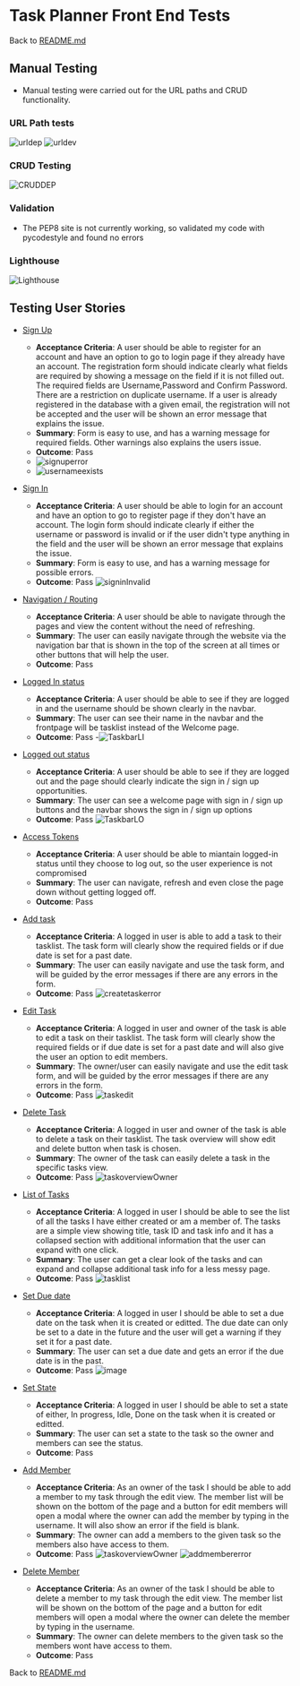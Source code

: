 # Task Planner Front End Tests
Back to [README.md](https://github.com/simonmortensen23/calender_fix/blob/main/README.md)

## Manual Testing
- Manual testing were carried out for the URL paths and CRUD functionality.

### URL Path tests
![urldep](https://user-images.githubusercontent.com/43667190/206667574-24e06ee2-0ea6-49a9-a9a0-bfe981f79b73.PNG)
![urldev](https://user-images.githubusercontent.com/43667190/206667584-e5a966b9-2ac0-42ca-a18a-f136fdd631fe.PNG)

### CRUD Testing
![CRUDDEP](https://user-images.githubusercontent.com/43667190/206667835-33de64ce-7ce2-437e-a940-3d42cbf662fd.PNG)

### Validation
- The PEP8 site is not currently working, so validated my code with pycodestyle and found no errors

### Lighthouse
![Lighthouse](https://user-images.githubusercontent.com/43667190/206668140-b6f94719-33d0-4ac3-97dd-cda74fe45010.PNG)

## Testing User Stories

- [Sign Up](https://github.com/simonmortensen23/calender_fix/issues/4)
  - **Acceptance Criteria**: A user should be able to register for an account and have an option to go to login page if they already have an account. The registration form should indicate clearly what fields are required by showing a message on the field if it is not filled out. The required fields are Username,Password and Confirm Password. There are a restriction on duplicate username. If a user is already registered in the database with a given email, the registration will not be accepted and the user will be shown an error message that explains the issue.
  - **Summary**: Form is easy to use, and has a warning message for required fields. Other warnings also explains the users issue.
  - **Outcome**: Pass
  - ![signuperror](https://user-images.githubusercontent.com/43667190/206669895-62a5452e-49cd-47a4-a2d4-63400e94503c.PNG)
  - ![usernameexists](https://user-images.githubusercontent.com/43667190/206673099-31d73337-4598-4ce6-b3bf-1c757f1c6937.PNG)


- [Sign In](https://github.com/simonmortensen23/calender_fix/issues/5)
  - **Acceptance Criteria**: A user should be able to login for an account and have an option to go to register page if they don't have an account. The login form should indicate clearly if either the username or password is invalid or if the user didn't type anything in the field and the user will be shown an error message that explains the issue.
  - **Summary**: Form is easy to use, and has a warning message for possible errors.
  - **Outcome**: Pass
![signinInvalid](https://user-images.githubusercontent.com/43667190/206671450-b7942cb1-64d2-4b54-9b3d-6afcb32d801e.PNG)

- [Navigation / Routing](https://github.com/simonmortensen23/calender_fix/issues/2)
  - **Acceptance Criteria**: A user should be able to navigate through the pages and view the content without the need of refreshing.
  - **Summary**: The user can easily navigate through the website via the navigation bar that is shown in the top of the screen at all times or other buttons that will help the user.
  - **Outcome**: Pass

- [Logged In status](https://github.com/simonmortensen23/calender_fix/issues/6)
  - **Acceptance Criteria**: A user should be able to see if they are logged in and the username should be shown clearly in the navbar.
  - **Summary**: The user can see their name in the navbar and the frontpage will be tasklist instead of the Welcome page.
  - **Outcome**: Pass
  -![TaskbarLI](https://user-images.githubusercontent.com/43667190/206673202-949090b3-7cbd-4a07-9132-35efbc813056.PNG)
  
- [Logged out status](https://github.com/simonmortensen23/calender_fix/issues/8)
  - **Acceptance Criteria**: A user should be able to see if they are logged out and the page should clearly indicate the sign in / sign up opportunities.
  - **Summary**: The user can see a welcome page with sign in / sign up buttons and the navbar shows the sign in / sign up options
  - **Outcome**: Pass
![TaskbarLO](https://user-images.githubusercontent.com/43667190/206673719-325d03e9-41b6-4a43-a1ad-621c52f1b0cb.PNG)

- [Access Tokens](https://github.com/simonmortensen23/calender_fix/issues/7)
  - **Acceptance Criteria**: A user should be able to miantain logged-in status until they choose to log out, so the user experience is not compromised
  - **Summary**: The user can navigate, refresh and even close the page down without getting logged off.
  - **Outcome**: Pass

- [Add task](https://github.com/simonmortensen23/calender_fix/issues/9)
  - **Acceptance Criteria**: A logged in user is able to add a task to their tasklist. The task form will clearly show the required fields or if due date is set for a past date.
  - **Summary**: The user can easily navigate and use the task form, and will be guided by the error messages if there are any errors in the form.
  - **Outcome**: Pass
![createtaskerror](https://user-images.githubusercontent.com/43667190/206675005-a19ea9e6-b453-4615-83d3-a2781aa2fa98.PNG)

- [Edit Task](https://github.com/simonmortensen23/calender_fix/issues/10)
  - **Acceptance Criteria**: A logged in user and owner of the task is able to edit a task on their tasklist. The task form will clearly show the required fields or if due date is set for a past date and will also give the user an option to edit members.
  - **Summary**: The owner/user can easily navigate and use the edit task form, and will be guided by the error messages if there are any errors in the form.
  - **Outcome**: Pass
![taskedit](https://user-images.githubusercontent.com/43667190/206675347-5cb57de8-860a-43a9-8d2b-3f9e58eff1d4.PNG)

- [Delete Task](https://github.com/simonmortensen23/calender_fix/issues/11)
  - **Acceptance Criteria**: A logged in user and owner of the task is able to delete a task on their tasklist. The task overview will show edit and delete button when task is chosen.
  - **Summary**: The owner of the task can easily delete a task in the specific tasks view.
  - **Outcome**: Pass
![taskoverviewOwner](https://user-images.githubusercontent.com/43667190/206675982-35cb3334-92a4-4b7c-ac20-90ea22d9ddb7.PNG)

- [List of Tasks](https://github.com/simonmortensen23/calender_fix/issues/12)
  - **Acceptance Criteria**: A logged in user I should be able to see the list of all the tasks I have either created or am a member of. The tasks are a simple view showing title, task ID and task info and it has a collapsed section with additional information that the user can expand with one click. 
  - **Summary**: The user can get a clear look of the tasks and can expand and collapse additional task info for a less messy page.
  - **Outcome**: Pass
 ![tasklist](https://user-images.githubusercontent.com/43667190/206679734-e0e73267-9187-45a6-8d45-67d06fd903ca.PNG)
 
- [Set Due date](https://github.com/simonmortensen23/calender_fix/issues/13)
  - **Acceptance Criteria**: A logged in user I should be able to set a due date on the task when it is created or editted. The due date can only be set to a date in the future and the user will get a warning if they set it for a past date.
  - **Summary**: The user can set a due date and gets an error if the due date is in the past.
  - **Outcome**: Pass
![image](https://user-images.githubusercontent.com/43667190/206680677-b3f4dab9-832d-4542-8dbf-813daa6e6b27.png)

- [Set State](https://github.com/simonmortensen23/calender_fix/issues/1)
  - **Acceptance Criteria**: A logged in user I should be able to set a state of either, In progress, Idle, Done on the task when it is created or editted. 
  - **Summary**: The user can set a state to the task so the owner and members can see the status. 
  - **Outcome**: Pass

- [Add Member](https://github.com/simonmortensen23/calender_fix/issues/14)
  - **Acceptance Criteria**: As an owner of the task I should be able to add a member to my task through the edit view. The member list will be shown on the bottom of the page and a button for edit members will open a modal where the owner can add the member by typing in the username. It will also show an error if the field is blank.
  - **Summary**: The owner can add a members to the given task so the members also have access to them.
  - **Outcome**: Pass
![taskoverviewOwner](https://user-images.githubusercontent.com/43667190/206682004-5f1c81c3-7ca0-4203-8853-6256e1d09e6e.PNG)
![addmembererror](https://user-images.githubusercontent.com/43667190/206681961-5404f1f4-1295-4957-88dc-2ac6fe228aef.PNG)

- [Delete Member](https://github.com/simonmortensen23/calender_fix/issues/15)
  - **Acceptance Criteria**: As an owner of the task I should be able to delete a member to my task through the edit view. The member list will be shown on the bottom of the page and a button for edit members will open a modal where the owner can delete the member by typing in the username. 
  - **Summary**:  The owner can delete members to the given task so the members wont have access to them.
  - **Outcome**: Pass

Back to [README.md](https://github.com/simonmortensen23/calender_fix/blob/main/README.md)
